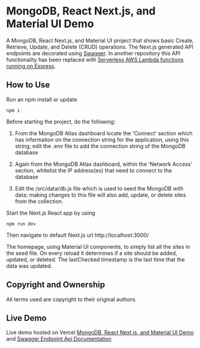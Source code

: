# MongoDB, React Next.js, and Material UI Demo

A MongoDB, React Next.js, and Material UI project that shows basic Create, Retrieve, Update, and Delete (CRUD) operations. The Next.js generated API endpoints are decorated using [Swagger](http://mongodb-react-nextjs-mui-demo.vercel.app/). In another repository this API functionality has been replaced with [Serverless AWS Lambda functions running on Express](https://github.com/romayneeastmond/serverless-aws-lambda-express-mongodb/).

## How to Use

Run an npm install or update

```
npm i
```

Before starting the project, do the following:

1. From the MongoDB Atlas dashboard locate the 'Connect' section which has information on the connection string for the application, using this string; edit the .env file to add the connection string of the MongoDB database

1. Again from the MongoDB Atlas dashboard, within the 'Network Access' section, whitelist the IP address(es) that need to connect to the database

1. Edit the /src/data/db.js file which is used to seed the MongoDB with data; making changes to this file will also add, update, or delete sites from the collection.

Start the Next.js React app by using

```
npm run dev
```

Then navigate to default Next.js url http://localhost:3000/

The homepage, using Material UI components, to simply list all the sites in the seed file. On every reload it determines if a site should be added, updated, or deleted. The lastChecked timestamp is the last time that the data was updated.

## Copyright and Ownership

All terms used are copyright to their original authors.

## Live Demo

Live demo hosted on Vercel [MongoDB, React Next.js, and Material UI Demo](http://mongodb-react-nextjs-mui-demo.vercel.app/) and [Swagger Endpoint Api Documentation](http://mongodb-react-nextjs-mui-demo.vercel.app/swagger)
